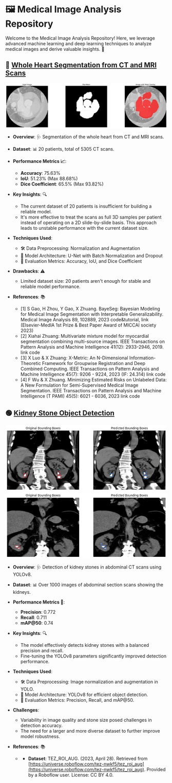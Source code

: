 # 🖼️ Medical Image Analysis Repository

Welcome to the Medical Image Analysis Repository! Here, we leverage advanced machine learning and deep learning techniques to analyze medical images and derive valuable insights. 🌟

## 💓 [Whole Heart Segmentation from CT and MRI Scans](./mm-whs-seg-keras.ipynb)

![Whole Heart Segmentation](Sample_Mask_Overlay.png)

- **Overview**: 🩺 Segmentation of the whole heart from CT and MRI scans.
- **Dataset**: 📊 20 patients, total of 5305 CT scans.
- **Performance Metrics 📈**: 
  - **Accuracy**: 75.63%
  - **IoU**: 51.23% (Max 88.68%)
  - **Dice Coefficient**: 65.5% (Max 93.82%)
- **Key Insights**: 🔍
  - The current dataset of 20 patients is insufficient for building a reliable model.
  - It's more effective to treat the scans as full 3D samples per patient instead of operating on a 2D slide-by-slide basis. This approach leads to unstable performance with the current dataset size.
- **Techniques Used**: 
  - 🛠️ Data Preprocessing: Normalization and Augmentation
  - 🧠 Model Architecture: U-Net with Batch Normalization and Dropout
  - 🧮 Evaluation Metrics: Accuracy, IoU, and Dice Coefficient
- **Drawbacks**: ⚠️
  - Limited dataset size: 20 patients aren't enough for stable and reliable model performance.

- **References**: 📚
  - [1] S Gao, H Zhou, Y Gao, X Zhuang. BayeSeg: Bayesian Modeling for Medical Image Segmentation with Interpretable Generalizability. Medical Image Analysis 89, 102889, 2023 code&tutorial, link (Elsevier-MedIA 1st Prize & Best Paper Award of MICCAI society 2023)
  - [2] Xiahai Zhuang: Multivariate mixture model for myocardial segmentation combining multi-source images. IEEE Transactions on Pattern Analysis and Machine Intelligence 41(12): 2933-2946, 2019. link code
  - [3] X Luo & X Zhuang: X-Metric: An N-Dimensional Information-Theoretic Framework for Groupwise Registration and Deep Combined Computing. IEEE Transactions on Pattern Analysis and Machine Intelligence 45(7): 9206 - 9224, 2023 (IF: 24.314) link code
  - [4] F Wu & X Zhuang. Minimizing Estimated Risks on Unlabeled Data: A New Formulation for Semi-Supervised Medical Image Segmentation. IEEE Transactions on Pattern Analysis and Machine Intelligence (T PAMI) 45(5): 6021 - 6036, 2023 link code


## 🟢 [Kidney Stone Object Detection](./kidney-stone-detection.ipynb)

![Sample Pred 1](KS1.png)
![Sample Pred 2](KS2.png)


- **Overview**: 🩺 Detection of kidney stones in abdominal CT scans using YOLOv8.
- **Dataset**: 📊 Over 1000 images of abdominal section scans showing the kidneys.
- **Performance Metrics 🎯**:
  - **Precision**: 0.772
  - **Recall**: 0.711
  - **mAP@50**: 0.74

- **Key Insights**: 🔍
  - The model effectively detects kidney stones with a balanced precision and recall.
  - Fine-tuning the YOLOv8 parameters significantly improved detection performance.

- **Techniques Used**:
  - 🛠️ Data Preprocessing: Image normalization and augmentation in YOLO.
  - 🧠 Model Architecture: YOLOv8 for efficient object detection.
  - 🧮 Evaluation Metrics: Precision, Recall, and mAP@50.

- **Challenges**:
  - Variability in image quality and stone size posed challenges in detection accuracy.
  - The need for a larger and more diverse dataset to further improve model robustness.

- **References**: 📚
  - - **Dataset**: TEZ_ROI_AUG. (2023, April 28). Retrieved from [https://universe.roboflow.com/tez-nwkf5/tez_roi_aug](https://universe.roboflow.com/tez-nwkf5/tez_roi_aug). Provided by a Roboflow user. License: CC BY 4.0.
